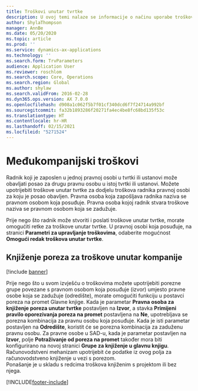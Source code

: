 ```yaml
---
title: Troškovi unutar tvrtke
description: U ovoj temi nalaze se informacije o načinu uporabe troškova unutar tvrtke za dodjelu troškova radnika pravnoj osobi za koju je posao obavljen.
author: ShylaThompson
manager: AnnBe
ms.date: 05/20/2020
ms.topic: article
ms.prod: ''
ms.service: dynamics-ax-applications
ms.technology: ''
ms.search.form: TrvParameters
audience: Application User
ms.reviewer: roschlom
ms.search.scope: Core, Operations
ms.search.region: Global
ms.author: shylaw
ms.search.validFrom: 2016-02-28
ms.dyn365.ops.version: AX 7.0.0
ms.openlocfilehash: d908a1c062f5b7f01cf340dcd6f7f24714a992bf
ms.sourcegitcommit: fa32b1893286f20271fa4ec4be8fc68bd135f53c
ms.translationtype: HT
ms.contentlocale: hr-HR
ms.lasthandoff: 02/15/2021
ms.locfileid: "5271524"
---
```

# <a name="intercompany-expenses"></a>Međukompanijski troškovi

Radnik koji je zaposlen u jednoj pravnoj osobi u tvrtki ili ustanovi može obavljati posao za drugu pravnu osobu u istoj tvrtki ili ustanovi. Možete upotrijebiti troškove unutar tvrtke za dodjelu troškova radnika pravnoj osobi za koju je posao obavljen. Pravna osoba koja zapošljava radnika naziva se pravnom osobom koja posuđuje. Pravna osoba kojoj radnik stvara troškove naziva se pravnom osobom koja se zadužuje. 

Prije nego što radnik može stvoriti i poslati troškove unutar tvrtke, morate omogućiti retke za troškove unutar tvrtke. U pravnoj osobi koja posuđuje, na stranici **Parametri za upravljanje troškovima**, odaberite mogućnost **Omogući redak troškova unutar tvrtke**. 

## <a name="tax-posting-for-intercompany-expenses"></a>Knjiženje poreza za troškove unutar kompanije

[!include [banner](../includes/banner.md)]

Prije nego što u svom izvješću o troškovima možete upotrijebiti porezne grupe povezane s pravnom osobom koja posuđuje (izvor) umjesto pravne osobe koja se zadužuje (odredište), morate omogućiti funkciju u postavci poreza na promet Glavne knjige. Kada je parametar **Pravna osoba za knjiženje poreza unutar tvrtke** postavljen na **Izvor**, a stavka **Primijeni pravilo oporezivanja poreza na promet** postavljena na **Ne**, upotrebljava se porezna kombinacija za pravnu osobu koja posuđuje. Kada je isti parametar postavljen na **Odredište**, koristit će se porezna kombinacija za zaduženu pravnu osobu. Za pravne osobe u SAD-u, kada je parametar postavljen na **Izvor**, polje **Potraživanje od poreza na promet** također mora biti konfigurirano na novoj stranici **Grupe za knjiženje u glavnu knjigu**. Računovodstveni mehanizam upotrijebit će podatke iz ovog polja za računovodstveno knjiženje u vezi s porezom.   
Ponašanje je u skladu s redcima troškova knjiženim s projektom ili bez njega.  


[!INCLUDE[footer-include](../includes/footer-banner.md)]
